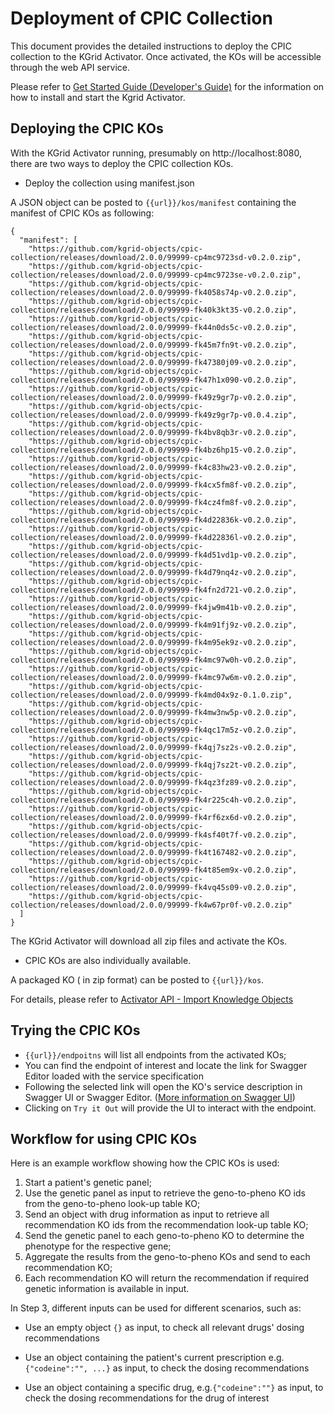 # Deployment of CPIC Collection

This document provides the detailed instructions to deploy the CPIC collection to the KGrid Activator. Once activated, the KOs will be accessible through the web API service.

Please refer to [Get Started Guide (Developer's Guide)](https://kgrid.org/guides/developer/) for the information on how to install and start the Kgrid Activator.


## Deploying the CPIC KOs

With the KGrid Activator running, presumably on http://localhost:8080, there are two ways to deploy the CPIC collection KOs.

- Deploy the collection using manifest.json

A JSON object can be posted to `{{url}}/kos/manifest` containing the manifest of CPIC KOs as following:

```
{
  "manifest": [
 	"https://github.com/kgrid-objects/cpic-collection/releases/download/2.0.0/99999-cp4mc9723sd-v0.2.0.zip",
	"https://github.com/kgrid-objects/cpic-collection/releases/download/2.0.0/99999-cp4mc9723se-v0.2.0.zip",
	"https://github.com/kgrid-objects/cpic-collection/releases/download/2.0.0/99999-fk4058s74p-v0.2.0.zip",
	"https://github.com/kgrid-objects/cpic-collection/releases/download/2.0.0/99999-fk40k3kt35-v0.2.0.zip",
	"https://github.com/kgrid-objects/cpic-collection/releases/download/2.0.0/99999-fk44n0ds5c-v0.2.0.zip",
	"https://github.com/kgrid-objects/cpic-collection/releases/download/2.0.0/99999-fk45m7fn9t-v0.2.0.zip",
	"https://github.com/kgrid-objects/cpic-collection/releases/download/2.0.0/99999-fk47380j09-v0.2.0.zip",
	"https://github.com/kgrid-objects/cpic-collection/releases/download/2.0.0/99999-fk47h1x090-v0.2.0.zip",
	"https://github.com/kgrid-objects/cpic-collection/releases/download/2.0.0/99999-fk49z9gr7p-v0.2.0.zip",
	"https://github.com/kgrid-objects/cpic-collection/releases/download/2.0.0/99999-fk49z9gr7p-v0.0.4.zip",
	"https://github.com/kgrid-objects/cpic-collection/releases/download/2.0.0/99999-fk4bv8qb3r-v0.2.0.zip",
	"https://github.com/kgrid-objects/cpic-collection/releases/download/2.0.0/99999-fk4bz6hp15-v0.2.0.zip",
	"https://github.com/kgrid-objects/cpic-collection/releases/download/2.0.0/99999-fk4c83hw23-v0.2.0.zip",
	"https://github.com/kgrid-objects/cpic-collection/releases/download/2.0.0/99999-fk4cx5fm8f-v0.2.0.zip",
	"https://github.com/kgrid-objects/cpic-collection/releases/download/2.0.0/99999-fk4cz4fm8f-v0.2.0.zip",
	"https://github.com/kgrid-objects/cpic-collection/releases/download/2.0.0/99999-fk4d22836k-v0.2.0.zip",
	"https://github.com/kgrid-objects/cpic-collection/releases/download/2.0.0/99999-fk4d22836l-v0.2.0.zip",
	"https://github.com/kgrid-objects/cpic-collection/releases/download/2.0.0/99999-fk4d51vd1p-v0.2.0.zip",
	"https://github.com/kgrid-objects/cpic-collection/releases/download/2.0.0/99999-fk4d79nq4z-v0.2.0.zip",
	"https://github.com/kgrid-objects/cpic-collection/releases/download/2.0.0/99999-fk4fn2d721-v0.2.0.zip",
	"https://github.com/kgrid-objects/cpic-collection/releases/download/2.0.0/99999-fk4jw9m41b-v0.2.0.zip",
	"https://github.com/kgrid-objects/cpic-collection/releases/download/2.0.0/99999-fk4m91fj9z-v0.2.0.zip",
	"https://github.com/kgrid-objects/cpic-collection/releases/download/2.0.0/99999-fk4m95ek9z-v0.2.0.zip",
	"https://github.com/kgrid-objects/cpic-collection/releases/download/2.0.0/99999-fk4mc97w0h-v0.2.0.zip",
	"https://github.com/kgrid-objects/cpic-collection/releases/download/2.0.0/99999-fk4mc97w6m-v0.2.0.zip",
	"https://github.com/kgrid-objects/cpic-collection/releases/download/2.0.0/99999-fk4md04x9z-0.1.0.zip",
	"https://github.com/kgrid-objects/cpic-collection/releases/download/2.0.0/99999-fk4mw3nw5p-v0.2.0.zip",
	"https://github.com/kgrid-objects/cpic-collection/releases/download/2.0.0/99999-fk4qc17m5z-v0.2.0.zip",
	"https://github.com/kgrid-objects/cpic-collection/releases/download/2.0.0/99999-fk4qj7sz2s-v0.2.0.zip",
	"https://github.com/kgrid-objects/cpic-collection/releases/download/2.0.0/99999-fk4qj7sz2t-v0.2.0.zip",
	"https://github.com/kgrid-objects/cpic-collection/releases/download/2.0.0/99999-fk4qz3fz89-v0.2.0.zip",
	"https://github.com/kgrid-objects/cpic-collection/releases/download/2.0.0/99999-fk4r225c4h-v0.2.0.zip",
	"https://github.com/kgrid-objects/cpic-collection/releases/download/2.0.0/99999-fk4rf6zx6d-v0.2.0.zip",
	"https://github.com/kgrid-objects/cpic-collection/releases/download/2.0.0/99999-fk4sf40t7f-v0.2.0.zip",
	"https://github.com/kgrid-objects/cpic-collection/releases/download/2.0.0/99999-fk4t167482-v0.2.0.zip",
	"https://github.com/kgrid-objects/cpic-collection/releases/download/2.0.0/99999-fk4t85em9x-v0.2.0.zip",
	"https://github.com/kgrid-objects/cpic-collection/releases/download/2.0.0/99999-fk4vq45s09-v0.2.0.zip",
	"https://github.com/kgrid-objects/cpic-collection/releases/download/2.0.0/99999-fk4w67pr0f-v0.2.0.zip"
  ]
}

```

The KGrid Activator will download all zip files and activate the KOs.


- CPIC KOs are also individually available.

A packaged KO ( in zip format) can be posted to `{{url}}/kos`.



For details, please refer to [Activator API - Import Knowledge Objects](https://kgrid.org/guides/swagger/#/Knowledge%20Object%20Import)


## Trying the CPIC KOs

- `{{url}}/endpoitns` will list all endpoints from the activated KOs;
- You can find the endpoint of interest and locate the link for Swagger Editor loaded with the service specification
- Following the selected link will open the KO's service description in Swagger UI or Swagger Editor. ([More information on Swagger UI](https://swagger.io/tools/swagger-ui/))
- Clicking on `Try it Out` will provide the UI to interact with the endpoint.

## Workflow for using CPIC KOs

Here is an example workflow showing how the CPIC KOs is used:

  1. Start a patient's genetic panel;
  1. Use the genetic panel as input to retrieve the geno-to-pheno KO ids from the geno-to-pheno look-up table KO;
  1. Send an object with drug information as input to retrieve all recommendation KO ids from the recommendation look-up table KO;
  1. Send the genetic panel to each geno-to-pheno KO to determine the phenotype for the respective gene;
  1. Aggregate the results from the geno-to-pheno KOs and send to each recommendation KO;
  1. Each recommendation KO will return the recommendation if required genetic information is available in input.

In Step 3, different inputs can be used for different scenarios, such as:

  * Use an empty object `{}` as input, to check all relevant drugs' dosing recommendations

  * Use an object containing the patient's current prescription e.g.`{"codeine":"", ...}` as input, to check the dosing recommendations

  * Use an object containing a specific drug, e.g.`{"codeine":""}` as input, to check the dosing recommendations for the drug of interest
